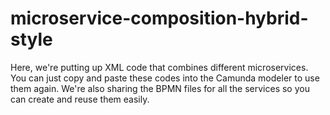 # microservice-composition-hybrid-style
Here, we're putting up XML code that combines different microservices. 
You can just copy and paste these codes into the Camunda modeler to use them again. 
We're also sharing the BPMN files for all the services so you can create and reuse them easily.





